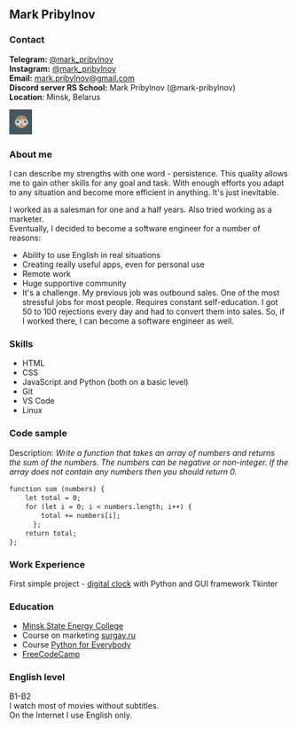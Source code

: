 ## Mark Pribylnov

### Contact

**Telegram:** [@mark_pribylnov](https://t.me/mark_pribylnov)  
**Instagram:** [@mark_pribylnov](https://instagram.com/mark_pribylnov)  
**Email:** mark.pribylnov@gmail.com  
**Discord server RS School:** Mark Pribylnov (@mark-pribylnov)  
**Location**: Minsk, Belarus

![Photo](./photo.png)

### About me

I can describe my strengths with one word - persistence.
This quality allows me to gain other skills for any goal and task. With enough efforts you adapt to any situation and become more efficient in anything. It's just inevitable.

I worked as a salesman for one and a half years. Also tried working as a marketer.  
Eventually, I decided to become a software engineer for a number of reasons:

- Ability to use English in real situations
- Creating really useful apps, even for personal use
- Remote work
- Huge supportive community
- It's a challenge. My previous job was outbound sales. One of the most stressful jobs for most people. Requires constant self-education. I got 50 to 100 rejections every day and had to convert them into sales. So, if I worked there, I can become a software engineer as well.

### Skills

- HTML
- CSS
- JavaScript and Python (both on a basic level)
- Git
- VS Code
- Linux

### Code sample

Description:
_Write a function that takes an array of numbers and returns the sum of the numbers. The numbers can be negative or non-integer. If the array does not contain any numbers then you should return 0._

```
function sum (numbers) {
    let total = 0;
    for (let i = 0; i < numbers.length; i++) {
        total += numbers[i];
      };
    return total;
};
```

### Work Experience

First simple project - [digital clock](https://github.com/mark-pribylnov/Digital-clock) with Python and GUI framework Tkinter

### Education

- [Minsk State Energy College](http://newmgek.unibel.by/)
- Course on marketing [surgay.ru](https://surgay.ru/)
- Course [Python for Everybody](https://www.py4e.com/)
- [FreeCodeCamp](freecodecamp.org)

### English level

B1-B2  
I watch most of movies without subtitles.  
On the Internet I use English only.
